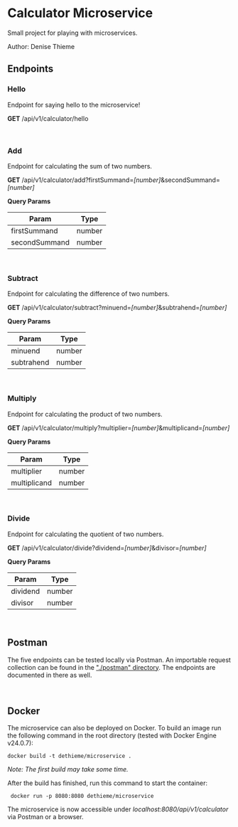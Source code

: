 # Calculator Microservice

Small project for playing with microservices.

Author: Denise Thieme

## Endpoints

### Hello
Endpoint for saying hello to the microservice!

<b>GET</b> /api/v1/calculator/hello

<br>

### Add
Endpoint for calculating the sum of two numbers.

<b>GET</b> /api/v1/calculator/add?firstSummand=*[number]*&secondSummand=*[number]*

<b>Query Params</b>

| Param      | Type   |
|------------|--------|
| firstSummand  | number |
| secondSummand | number |

<br>

### Subtract
Endpoint for calculating the difference of two numbers.

<b>GET</b> /api/v1/calculator/subtract?minuend=*[number]*&subtrahend=*[number]*

<b>Query Params</b>

| Param      | Type   |
|------------|--------|
| minuend    | number |
| subtrahend | number |
  
<br>

### Multiply
Endpoint for calculating the product of two numbers.

<b>GET</b> /api/v1/calculator/multiply?multiplier=*[number]*&multiplicand=*[number]*

<b>Query Params</b>

| Param         | Type   |
|---------------|--------|
| multiplier    | number |
| multiplicand  | number |

<br>

### Divide
Endpoint for calculating the quotient of two numbers.

<b>GET</b> /api/v1/calculator/divide?dividend=*[number]*&divisor=*[number]*

<b>Query Params</b>

| Param    | Type   |
|----------|--------|
| dividend | number |
| divisor  | number |

<br>

## Postman
The five endpoints can be tested locally via Postman. An importable request collection
can be found in the ["./postman" directory](/postman). The endpoints are documented in there as well.

<br>

## Docker
The microservice can also be deployed on Docker. To build an image run the following 
command in the root directory (tested with Docker Engine v24.0.7):

```
docker build -t dethieme/microservice .
```

*Note: The first build may take some time.*

After the build has finished, run this command to start the container:

```
 docker run -p 8080:8080 dethieme/microservice
```

The microservice is now accessible under *localhost:8080/api/v1/calculator* via Postman or a browser.
